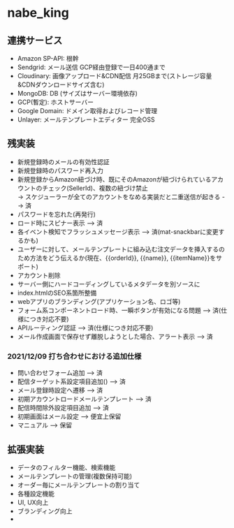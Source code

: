 # nabe_king
## 連携サービス
- Amazon SP-API: 根幹
- Sendgrid: メール送信 GCP経由登録で一日400通まで
- Cloudinary: 画像アップロード&CDN配信 月25GBまで(ストレージ容量&CDNダウンロードサイズ含む)
- MongoDB: DB (サイズはサーバー環境依存)
- GCP(暫定): ホストサーバー
- Google Domain: ドメイン取得およびレコード管理
- Unlayer: メールテンプレートエディター 完全OSS
## 残実装
- 新規登録時のメールの有効性認証
- 新規登録時のパスワード再入力
- 新規登録からAmazon紐づけ時、既にそのAmazonが紐づけられているアカウントのチェック(SellerId)、複数の紐づけ禁止 
  </br> -> スケジューラーが全てのアカウントをなめる実装だと二重送信が起きる --> 済
- パスワードを忘れた(再発行)
- ロード時にスピナー表示 --> 済
- 各イベント検知でフラッシュメッセージ表示 --> 済(mat-snackbarに変更するかも)
- ユーザーに対して、メールテンプレートに組み込む注文データを挿入するのため方法をどう伝えるか(現在、{{orderId}}, {{name}}, {{itemName}}をサポート)
- アカウント削除
- サーバー側にハードコーディングしているメタデータを別ソースに
- index.htmlのSEO系箇所整備
- webアプリのブランディング(アプリケーション名、ロゴ等)
- フォーム系コンポーネントロード時、一瞬ボタンが有効になる問題 --> 済(仕様につき対応不要)
- APIルーティング認証 --> 済(仕様につき対応不要)
- メール作成画面で保存せず離脱しようとした場合、アラート表示 --> 済
### 2021/12/09 打ち合わせにおける追加仕様
- 問い合わせフォーム追加 --> 済
- 配信ターゲット系設定項目追加() --> 済
- メール登録時設定へ遷移 --> 済
- 初期アカウントロードメールテンプレート --> 済
- 配信時間除外設定項目追加 --> 済
- 初期画面はメール設定 --> 便宜上保留
- マニュアル --> 保留

## 拡張実装
- データのフィルター機能、検索機能
- メールテンプレートの管理(複数保持可能)
- オーダー毎にメールテンプレートの割り当て
- 各種設定機能
- UI, UX向上
- ブランディング向上
- 
